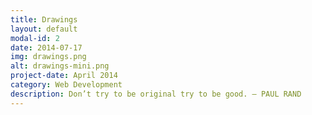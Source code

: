 ```yaml
---
title: Drawings
layout: default
modal-id: 2
date: 2014-07-17
img: drawings.png
alt: drawings-mini.png
project-date: April 2014
category: Web Development
description: Don’t try to be original try to be good. —	PAUL RAND
---
```

